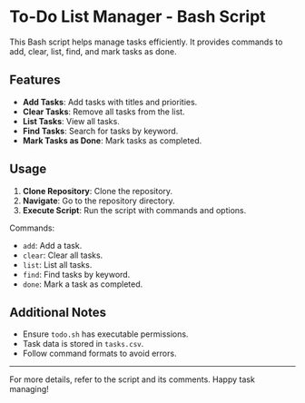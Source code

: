 # To-Do List Manager - Bash Script

This Bash script helps manage tasks efficiently. It provides commands to add, clear, list, find, and mark tasks as done.

## Features

- **Add Tasks**: Add tasks with titles and priorities.
- **Clear Tasks**: Remove all tasks from the list.
- **List Tasks**: View all tasks.
- **Find Tasks**: Search for tasks by keyword.
- **Mark Tasks as Done**: Mark tasks as completed.

## Usage

1. **Clone Repository**: Clone the repository.
2. **Navigate**: Go to the repository directory.
3. **Execute Script**: Run the script with commands and options.

Commands:
- `add`: Add a task.
- `clear`: Clear all tasks.
- `list`: List all tasks.
- `find`: Find tasks by keyword.
- `done`: Mark a task as completed.

## Additional Notes

- Ensure `todo.sh` has executable permissions.
- Task data is stored in `tasks.csv`.
- Follow command formats to avoid errors.

---

For more details, refer to the script and its comments. Happy task managing!
